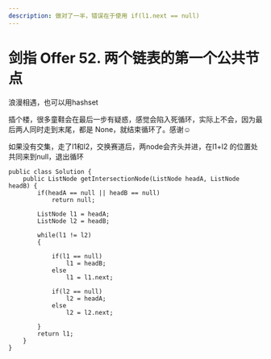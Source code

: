 ```yaml
---
description: 做对了一半，错误在于使用 if(l1.next == null)
---
```


# 剑指 Offer 52. 两个链表的第一个公共节点

浪漫相遇，也可以用hashset

插个楼，很多童鞋会在最后一步有疑惑，感觉会陷入死循环，实际上不会，因为最后两人同时走到末尾，都是 None，就结束循环了。感谢☺

如果没有交集，走了l1和l2，交换赛道后，两node会齐头并进，在l1+l2 的位置处共同来到null，退出循环

```
public class Solution {
    public ListNode getIntersectionNode(ListNode headA, ListNode headB) {
        if(headA == null || headB == null)
            return null;
        
        ListNode l1 = headA;
        ListNode l2 = headB;

        while(l1 != l2)
        {
                
            if(l1 == null)
                l1 = headB;
            else
                l1 = l1.next;

            if(l2 == null)
                l2 = headA;
            else
                l2 = l2.next;

        }
        return l1;
    }
}
```

